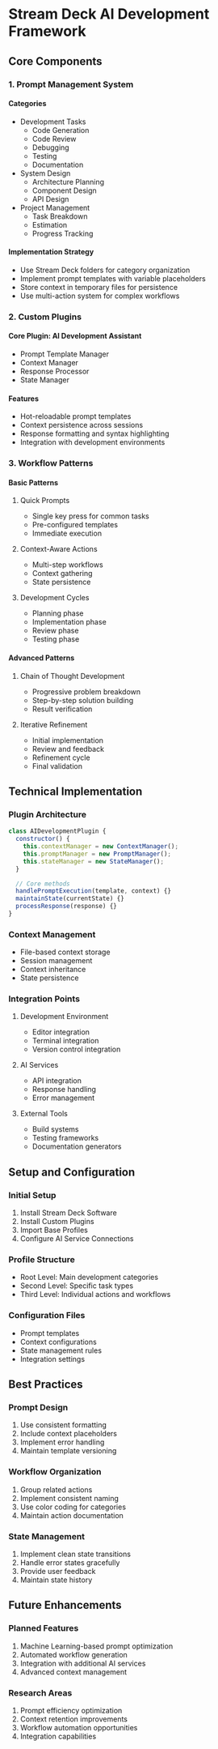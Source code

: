 # Stream Deck AI Development Framework

## Core Components

### 1. Prompt Management System

#### Categories
- Development Tasks
  - Code Generation
  - Code Review
  - Debugging
  - Testing
  - Documentation
- System Design
  - Architecture Planning
  - Component Design
  - API Design
- Project Management
  - Task Breakdown
  - Estimation
  - Progress Tracking

#### Implementation Strategy
- Use Stream Deck folders for category organization
- Implement prompt templates with variable placeholders
- Store context in temporary files for persistence
- Use multi-action system for complex workflows

### 2. Custom Plugins

#### Core Plugin: AI Development Assistant
- Prompt Template Manager
- Context Manager
- Response Processor
- State Manager

#### Features
- Hot-reloadable prompt templates
- Context persistence across sessions
- Response formatting and syntax highlighting
- Integration with development environments

### 3. Workflow Patterns

#### Basic Patterns
1. Quick Prompts
   - Single key press for common tasks
   - Pre-configured templates
   - Immediate execution

2. Context-Aware Actions
   - Multi-step workflows
   - Context gathering
   - State persistence

3. Development Cycles
   - Planning phase
   - Implementation phase
   - Review phase
   - Testing phase

#### Advanced Patterns
1. Chain of Thought Development
   - Progressive problem breakdown
   - Step-by-step solution building
   - Result verification

2. Iterative Refinement
   - Initial implementation
   - Review and feedback
   - Refinement cycle
   - Final validation

## Technical Implementation

### Plugin Architecture
```javascript
class AIDevelopmentPlugin {
  constructor() {
    this.contextManager = new ContextManager();
    this.promptManager = new PromptManager();
    this.stateManager = new StateManager();
  }

  // Core methods
  handlePromptExecution(template, context) {}
  maintainState(currentState) {}
  processResponse(response) {}
}
```

### Context Management
- File-based context storage
- Session management
- Context inheritance
- State persistence

### Integration Points
1. Development Environment
   - Editor integration
   - Terminal integration
   - Version control integration

2. AI Services
   - API integration
   - Response handling
   - Error management

3. External Tools
   - Build systems
   - Testing frameworks
   - Documentation generators

## Setup and Configuration

### Initial Setup
1. Install Stream Deck Software
2. Install Custom Plugins
3. Import Base Profiles
4. Configure AI Service Connections

### Profile Structure
- Root Level: Main development categories
- Second Level: Specific task types
- Third Level: Individual actions and workflows

### Configuration Files
- Prompt templates
- Context configurations
- State management rules
- Integration settings

## Best Practices

### Prompt Design
1. Use consistent formatting
2. Include context placeholders
3. Implement error handling
4. Maintain template versioning

### Workflow Organization
1. Group related actions
2. Implement consistent naming
3. Use color coding for categories
4. Maintain action documentation

### State Management
1. Implement clean state transitions
2. Handle error states gracefully
3. Provide user feedback
4. Maintain state history

## Future Enhancements

### Planned Features
1. Machine Learning-based prompt optimization
2. Automated workflow generation
3. Integration with additional AI services
4. Advanced context management

### Research Areas
1. Prompt efficiency optimization
2. Context retention improvements
3. Workflow automation opportunities
4. Integration capabilities